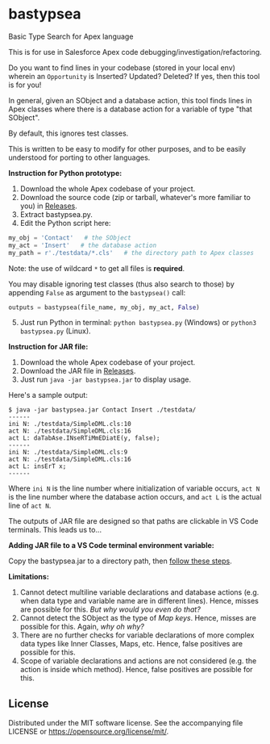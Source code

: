 # bastypsea
Basic Type Search for Apex language

This is for use in Salesforce Apex code debugging/investigation/refactoring.

Do you want to find lines in your codebase (stored in your local env) wherein
an `Opportunity` is Inserted? Updated? Deleted? If yes, then this tool is for you!

In general, given an SObject and a database action, this tool finds lines in Apex classes
where there is a database action for a variable of type "that SObject".

By default, this ignores test classes.

This is written to be easy to modify for other purposes, and to be
easily understood for porting to other languages.

**Instruction for Python prototype:**
1) Download the whole Apex codebase of your project.
2) Download the source code (zip or tarball, whatever's more familiar to you) in [Releases](../../releases).
3) Extract bastypsea.py.
4) Edit the Python script here:
```Python
my_obj = 'Contact'   # the SObject
my_act = 'Insert'   # the database action
my_path = r'./testdata/*.cls'   # the directory path to Apex classes
```
Note: the use of wildcard `*` to get all files is **required**.

You may disable ignoring test classes (thus also search to those)
by appending `False` as argument to the `bastypsea()` call:
```Python
outputs = bastypsea(file_name, my_obj, my_act, False)
```
5) Just run Python in terminal: `python bastypsea.py` (Windows)
or `python3 bastypsea.py` (Linux).

**Instruction for JAR file:**
1) Download the whole Apex codebase of your project.
2) Download the JAR file in [Releases](../../releases).
3) Just run `java -jar bastypsea.jar` to display usage.

Here's a sample output:
```
$ java -jar bastypsea.jar Contact Insert ./testdata/
------
ini N: ./testdata/SimpleDML.cls:10
act N: ./testdata/SimpleDML.cls:16
act L: daTabAse.INseRTiMmEDiatE(y, false);
------
ini N: ./testdata/SimpleDML.cls:9
act N: ./testdata/SimpleDML.cls:16
act L: insErT x;
------
```
Where `ini N` is the line number where initialization of variable occurs, `act N` is the line number where the database action occurs, and `act L` is the actual line of `act N`.

The outputs of JAR file are designed so that paths are clickable in VS Code terminals. This leads us to...

**Adding JAR file to a VS Code terminal environment variable:**

Copy the bastypsea.jar to a directory path, then [follow these steps](AddDirpath.md).

**Limitations:**
1) Cannot detect multiline variable declarations and database actions
   (e.g. when data type and variable name are in different lines).
   Hence, misses are possible for this. *But why would you even do that?*
2) Cannot detect the SObject as the type of *Map keys*.
   Hence, misses are possible for this. Again, *why oh why?*
3) There are no further checks for variable declarations of more complex
   data types like Inner Classes, Maps, etc.
   Hence, false positives are possible for this.
4) Scope of variable declarations and actions are not considered
   (e.g. the action is inside which method).
   Hence, false positives are possible for this.

## License
Distributed under the MIT software license. See the accompanying
file LICENSE or https://opensource.org/license/mit/.
